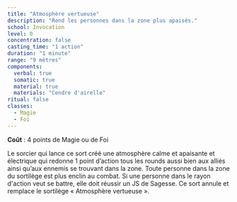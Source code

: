 ```yaml
---
title: "Atmosphère vertueuse"
description: "Rend les personnes dans la zone plus apaisés."
school: Invocation
level: 0
concentration: false
casting_time: "1 action"
duration: "1 minute"
range: "9 mètres"
components:
  verbal: true
  somatic: true
  material: true
  materials: "Cendre d'airelle"
ritual: false
classes:
  - Magie
  - Foi
---
```

**Coût** : 4 points de Magie ou de Foi  

Le sorcier qui lance ce sort créé une atmosphère calme et apaisante et électrique qui redonne 1 point d’action tous les rounds aussi bien aux alliés ainsi qu’aux ennemis se trouvant dans la zone. Toute personne dans la zone du sortilège est plus enclin au combat. Si une personne dans le rayon d'action veut se battre, elle doit réussir un JS de Sagesse. Ce sort annule et remplace le sortilège « Atmosphère vertueuse ».
